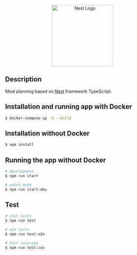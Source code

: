 <p align="center">
  <a href="http://nestjs.com/" target="blank"><img src="https://nestjs.com/img/logo-small.svg" width="200" alt="Nest Logo" /></a>
</p>


## Description

Meal planning based on [Nest](https://github.com/nestjs/nest) framework TypeScript.

## Installation and running app with Docker

```bash
$ docker-compose up -d --build
```

## Installation without Docker

```bash
$ npm install
```

## Running the app without Docker

```bash
# development
$ npm run start

# watch mode
$ npm run start:dev
```

## Test

```bash
# unit tests
$ npm run test

# e2e tests
$ npm run test:e2e

# test coverage
$ npm run test:cov
```
